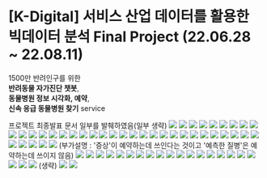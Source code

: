 # [K-Digital] 서비스 산업 데이터를 활용한 빅데이터 분석 Final Project (22.06.28 ~ 22.08.11)

1500만 반려인구를 위한  
**반려동물 자가진단 챗봇**,  
**동물병원 정보 시각화, 예약**,  
**신속 응급 동물병원 찾기** service

프로젝트 최종발표 문서 일부를 발췌하였음(일부 생략)
![](images/2023-01-06-14-42-26.png)
![](images/2023-01-06-14-43-30.png)
![](images/2023-01-06-14-45-21.png)
![](images/2023-01-06-14-44-51.png)
![](images/2023-01-06-14-45-40.png)
![](images/2023-01-06-14-46-14.png)
![](images/2023-01-06-14-46-33.png)
![](images/2023-01-06-14-46-43.png)
![](images/2023-01-06-14-46-52.png)
![](images/2023-01-06-14-47-06.png)
![](images/2023-01-06-14-47-17.png)
![](images/2023-01-06-14-47-37.png)
![](images/2023-01-06-14-48-02.png)
![](images/2023-01-06-14-48-26.png)
![](images/2023-01-06-14-48-36.png)
![](images/2023-01-06-14-48-48.png)
![](images/2023-01-06-14-49-02.png)
![](images/2023-01-06-14-49-18.png)
![](images/2023-01-06-14-49-26.png)
![](images/2023-01-06-14-50-11.png)
![](images/2023-01-06-14-50-33.png)
![](images/2023-01-06-14-50-58.png)
![](images/2023-01-06-14-51-07.png)
![](images/2023-01-06-14-51-20.png)
![](images/2023-01-06-14-51-27.png)
![](images/2023-01-06-14-51-42.png)
![](images/2023-01-06-14-51-53.png)
![](images/2023-01-06-14-52-00.png)
![](images/2023-01-06-14-52-07.png)
![](images/2023-01-06-14-52-16.png)
![](images/2023-01-06-14-52-28.png)
![](images/2023-01-06-14-52-39.png)
![](images/2023-01-06-14-52-55.png)
![](images/2023-01-06-14-53-05.png)
![](images/2023-01-06-14-53-12.png)
![](images/2023-01-06-14-53-24.png)
![](images/2023-01-06-14-53-30.png)
![](images/2023-01-06-14-53-38.png)
![](images/2023-01-06-14-53-50.png)
(부가설명 : '증상'이 예약하는데 쓰인다는 것이고 '예측한 질병'은 예약하는데 쓰이지 않음)
![](images/2023-01-06-14-55-25.png)
![](images/2023-01-06-14-55-55.png)
![](images/2023-01-06-14-56-05.png)
![](images/2023-01-06-14-56-13.png)
![](images/2023-01-06-14-56-22.png)
![](images/2023-01-06-14-56-29.png)
![](images/2023-01-06-14-56-37.png)
![](images/2023-01-06-14-56-49.png)
![](images/2023-01-06-14-56-56.png)
![](images/2023-01-06-14-57-01.png)
![](images/2023-01-06-14-57-08.png)
![](images/2023-01-06-14-57-16.png)
![](images/2023-01-06-14-57-24.png)
![](images/2023-01-06-14-57-44.png)
![](images/2023-01-06-14-57-52.png)
![](images/2023-01-06-14-57-58.png)
![](images/2023-01-06-14-58-07.png)
![](images/2023-01-06-14-58-16.png)
![](images/2023-01-06-14-58-27.png)
![](images/2023-01-06-14-58-33.png)
![](images/2023-01-06-14-58-54.png)
(생략)
![](images/2023-01-06-14-59-08.png)
![](images/2023-01-06-15-19-30.png)